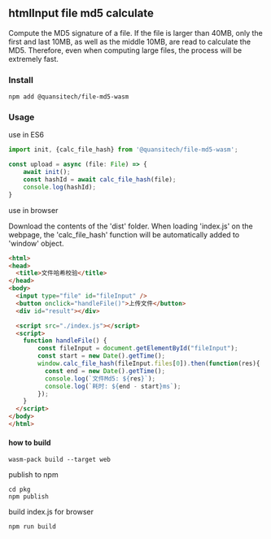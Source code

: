 ## htmlInput file md5 calculate

Compute the MD5 signature of a file. If the file is larger than 40MB, only the first and last 10MB, as well as the middle 10MB, are read to calculate the MD5. Therefore, even when computing large files, the process will be extremely fast.

### Install
```shell
npm add @quansitech/file-md5-wasm
```

### Usage

use in ES6
```javascript
import init, {calc_file_hash} from '@quansitech/file-md5-wasm';

const upload = async (file: File) => {
    await init();
    const hashId = await calc_file_hash(file);
    console.log(hashId);
}

```

use in browser

Download the contents of the 'dist' folder. When loading 'index.js' on the webpage, the 'calc_file_hash' function will be automatically added to 'window' object.


```html
<html>
<head>
  <title>文件哈希校验</title>
</head>
<body>
  <input type="file" id="fileInput" />
  <button onclick="handleFile()">上传文件</button>
  <div id="result"></div>

  <script src="./index.js"></script>
  <script>
    function handleFile() {
        const fileInput = document.getElementById("fileInput");
        const start = new Date().getTime();
        window.calc_file_hash(fileInput.files[0]).then(function(res){
          const end = new Date().getTime();
          console.log(`文件Md5: ${res}`);
          console.log(`耗时: ${end - start}ms`);
        });
    }
  </script>
</body>
</html>
```


#### how to build

```shell
wasm-pack build --target web
```

publish to npm
```shell
cd pkg
npm publish
```

build index.js for browser
```shell
npm run build
```
